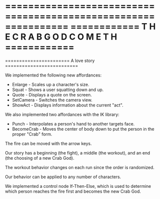 ===============================================================
============ T H E   C R A B   G O D   C O M E T H ============
===============================================================
======================= A love story ==========================

We implemented the following new affordances:
- Enlarge - Scales up a character's size.
- Squat - Shows a user squatting down and up.
- Quote - Displays a quote on the screen.
- SetCamera - Switches the camera view.
- ShowAct - Displays information about the current "act".

We also implemented two affordances with the IK library:
- Punch - Interpolates a person's hand to another targets face.
- BecomeCrab - Moves the center of body down to put the person
in the proper "Crab" form.

The fire can be moved with the arrow keys.

Our story has a beginning (the fight), a middle (the workout),
and an end (the choosing of a new Crab God).

The workout behavior changes on each run since the order is
randomized.

Our behavior can be applied to any number of characters.

We implemented a control node If-Then-Else, which is
used to determine which person reaches the fire first 
and becomes the new Crab God.